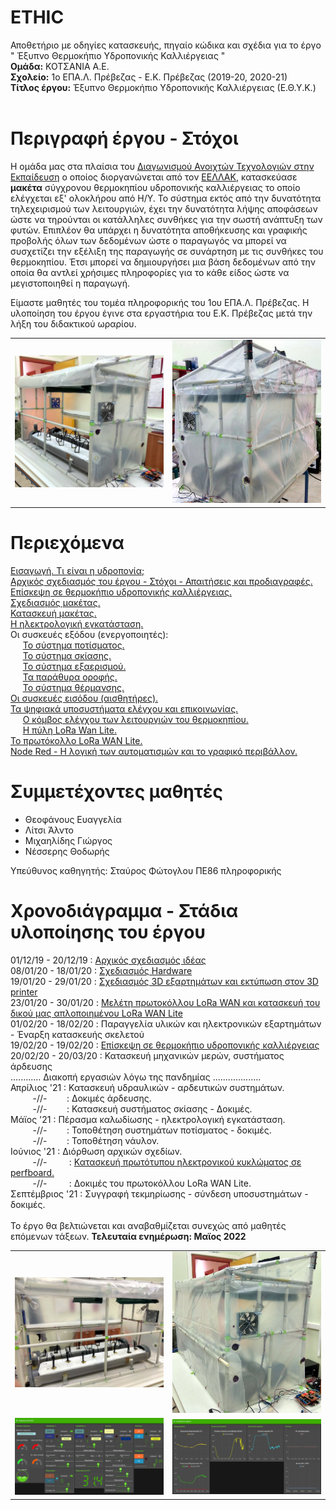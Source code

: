 # ETHIC
Αποθετήριο με οδηγίες κατασκευής, πηγαίο κώδικα και σχέδια για το έργο " Έξυπνο Θερμοκήπιο Υδροπονικής Καλλιέργειας "<br>
**Ομάδα:** ΚΟΤΣΑΝΙΑ Α.Ε. <br/>
**Σχολείο:** 1ο ΕΠΑ.Λ. Πρέβεζας - Ε.Κ. Πρέβεζας (2019-20, 2020-21)<br/>
**Τίτλος έργου:** Έξυπνο Θερμοκήπιο Υδροπονικής Καλλιέργειας (Ε.Θ.Υ.Κ.)<br/> 
<br/>

Περιγραφή έργου - Στόχοι
========================
Η ομάδα μας στα πλαίσια του <a href="https://openedtech.ellak.gr/robotics2021/exipno-thermokipio-idroponikis-kalliergias-1o-epa-l-prevezas/">Διαγωνισμού Ανοιχτών Τεχνολογιών στην Εκπαίδευση</a> ο οποίος διοργανώνεται από τον <a href="https://eellak.ellak.gr/">ΕΕΛΛΑΚ</a>, κατασκεύασε <b>μακέτα</b> σύγχρονου θερμοκηπίου υδροπονικής καλλιέργειας το οποίο ελέγχεται εξ' ολοκλήρου από Η/Υ. Το σύστημα εκτός από την δυνατότητα τηλεχειρισμού των λειτουργιών, έχει την δυνατότητα λήψης αποφάσεων ώστε να τηρούνται οι κατάλληλες συνθήκες για την σωστή ανάπτυξη των φυτών. Επιπλέον θα υπάρχει η δυνατότητα αποθήκευσης και γραφικής προβολής όλων των δεδομένων ώστε ο παραγωγός να μπορεί να συσχετίζει την εξέλιξη της παραγωγής σε συνάρτηση με τις συνθήκες του θερμοκηπίου. Έτσι μπορεί να δημιουργήσει μια βάση δεδομένων από την οποία θα αντλεί χρήσιμες πληροφορίες για το κάθε είδος ώστε να μεγιστοποιηθεί η παραγωγή.

Είμαστε μαθητές του τομέα πληροφορικής του 1ου ΕΠΑ.Λ. Πρέβεζας. Η υλοποίηση του έργου έγινε στα εργαστήρια του Ε.Κ. Πρέβεζας μετά την λήξη του διδακτικού ωραρίου.

<table align="center">
 <tr>
  <td><img src="/resources/images/open1.jpg" width="500"></td>
  <td><img src="/resources/images/closed2.jpg" width="500"></td>
  </tr>
 </table>
 

Περιεχόμενα
===========

<a href="/md_docs/eisag1.md">Εισαγωγή. Τι είναι η υδροπονία;</a><br>
<a href="/md_docs/eisag2.md">Αρχικός σχεδιασμός του έργου - Στόχοι - Απαιτήσεις και προδιαγραφές.</a><br>
<a href="/md_docs/en6.md">Επίσκεψη σε θερμοκήπιο υδροπονικής καλλιέργειας.</a><br>
<a href="/md_docs/en1.md">Σχεδιασμός μακέτας.</a><br>
<a href="/md_docs/en3.md">Κατασκευή μακέτας.</a><br>
<a href="/md_docs/electrolog.md">Η ηλεκτρολογική εγκατάσταση.</a><br>
Οι συσκευές εξόδου (ενεργοποιητές):<br>
&nbsp;&nbsp;&nbsp;&nbsp;&nbsp;<a href="/md_docs/potisma.md">Το σύστημα ποτίσματος.</a><br>
&nbsp;&nbsp;&nbsp;&nbsp;&nbsp;<a href="/md_docs/skiasi.md">Το σύστημα σκίασης.</a><br>
&nbsp;&nbsp;&nbsp;&nbsp;&nbsp;<a href="/md_docs/eksaerismos.md">Το σύστημα εξαερισμού.</a><br>
&nbsp;&nbsp;&nbsp;&nbsp;&nbsp;<a href="/md_docs/window.md">Τα παράθυρα οροφής.</a><br>
&nbsp;&nbsp;&nbsp;&nbsp;&nbsp;<a href="/md_docs/heating.md">Το σύστημα θέρμανσης.</a><br>
<a href="/md_docs/sensors.md">Οι συσκευές εισόδου (αισθητήρες).</a><br>
<a href="/md_docs/en2.md">Τα ψηφιακά υποσυστήματα ελέγχου και επικοινωνίας.</a><br>
&nbsp;&nbsp;&nbsp;&nbsp;&nbsp;<a href="/md_docs/thermo_node.md">Ο κόμβος ελέγχου των λειτουργιών του θερμοκηπίου.</a><br>
&nbsp;&nbsp;&nbsp;&nbsp;&nbsp;<a href="/md_docs/LoRa_Gateway.md">Η πύλη LoRa Wan Lite.</a><br>
<a href="/md_docs/en4.md">Το πρωτόκολλο LoRa WAN Lite.</a><br>
<a href="https://github.com/stav98/ETHIC/tree/master/NodeRed">Node Red - Η λογική των αυτοματισμών και το γραφικό περιβάλλον.</a><br>



Συμμετέχοντες μαθητές
=====================
<ul>
 <li>Θεοφάνους Ευαγγελία</li>
 <li>Λίτσι Άλντο</li>
 <li>Μιχαηλίδης Γιώργος</li>
 <li>Νέσσερης Θοδωρής</li>
</ul>

Υπεύθυνος καθηγητής: Σταύρος Φώτογλου ΠΕ86 πληροφορικής

Χρονοδιάγραμμα - Στάδια υλοποίησης του έργου
===========================
01/12/19 - 20/12/19 : <a href="md_docs/en1.md">Αρχικός σχεδιασμός ιδέας</a><br/>
08/01/20 - 18/01/20 : <a href="md_docs/en2.md">Σχεδιασμός Hardware</a><br/>
19/01/20 - 29/01/20 : <a href="md_docs/en3.md">Σχεδιασμός 3D εξαρτημάτων και εκτύπωση στον 3D printer</a><br/>
23/01/20 - 30/01/20 : <a href="md_docs/en4.md">Μελέτη πρωτοκόλλου LoRa WAN και κατασκευή του δικού μας απλοποιημένου LoRa WAN Lite</a><br>
01/02/20 - 18/02/20 : Παραγγελία υλικών και ηλεκτρονικών εξαρτημάτων - Έναρξη κατασκευής σκελετού<br>
19/02/20 - 19/02/20 : <a href="md_docs/en6.md">Επίσκεψη σε θερμοκήπιο υδροπονικής καλλιέργειας</a><br/>
20/02/20 - 20/03/20 : Κατασκευή μηχανικών μερών, συστήματος άρδευσης<br/>
............ Διακοπή εργασιών λόγω της πανδημίας ...................<br>
Απρίλιος '21 : Κατασκευή υδραυλικών - αρδευτικών συστημάτων.<br> 
&nbsp;&nbsp;&nbsp;&nbsp;&nbsp;&nbsp;&nbsp;&nbsp;&nbsp;-//-&nbsp;&nbsp;&nbsp;&nbsp;&nbsp;&nbsp;&nbsp;&nbsp;: Δοκιμές άρδευσης.<br>
&nbsp;&nbsp;&nbsp;&nbsp;&nbsp;&nbsp;&nbsp;&nbsp;&nbsp;-//-&nbsp;&nbsp;&nbsp;&nbsp;&nbsp;&nbsp;&nbsp;&nbsp;: Κατασκευή συστήματος σκίασης - Δοκιμές.<br>
Μάϊος '21    : Πέρασμα καλωδίωσης - ηλεκτρολογική εγκατάσταση.<br>
&nbsp;&nbsp;&nbsp;&nbsp;&nbsp;&nbsp;&nbsp;&nbsp;&nbsp;-//-&nbsp;&nbsp;&nbsp;&nbsp;&nbsp;&nbsp;&nbsp;&nbsp;: Τοποθέτηση συστημάτων ποτίσματος - δοκιμές.<br>
&nbsp;&nbsp;&nbsp;&nbsp;&nbsp;&nbsp;&nbsp;&nbsp;&nbsp;-//-&nbsp;&nbsp;&nbsp;&nbsp;&nbsp;&nbsp;&nbsp;&nbsp;: Τοποθέτηση νάυλον.<br>
Ιούνιος '21  : Διόρθωση αρχικών σχεδίων.<br>
&nbsp;&nbsp;&nbsp;&nbsp;&nbsp;&nbsp;&nbsp;&nbsp;&nbsp;-//-&nbsp;&nbsp;&nbsp;&nbsp;&nbsp;&nbsp;&nbsp;&nbsp;&nbsp;: <a href="md_docs/en15.md">Κατασκευή πρωτότυπου ηλεκτρονικού κυκλώματος σε perfboard.</a><br>
&nbsp;&nbsp;&nbsp;&nbsp;&nbsp;&nbsp;&nbsp;&nbsp;&nbsp;-//-&nbsp;&nbsp;&nbsp;&nbsp;&nbsp;&nbsp;&nbsp;&nbsp;&nbsp;: Δοκιμές του πρωτοκόλλου LoRa WAN Lite. <br>
Σεπτέμβριος '21  : Συγγραφή τεκμηρίωσης - σύνδεση υποσυστημάτων - δοκιμές.<br>
<br>
Το έργο θα βελτιώνεται και αναβαθμίζεται συνεχώς από μαθητές επόμενων τάξεων. <b>Τελευταία ενημέρωση: Μαϊος 2022</b>
<br>
<table align="center">
 <tr>
  <td><img src="/resources/images/open2.jpg" width="500"></td>
  <td><img src="/resources/images/closed3.jpg" width="500"></td>
 </tr>
 <tr>
  <td><img src="/resources/images/NodeRedUI1.jpg" width="500"></td>
  <td><img src="/resources/images/NodeRedUI2.jpg" width="500"></td>
 </tr>
 </table>

